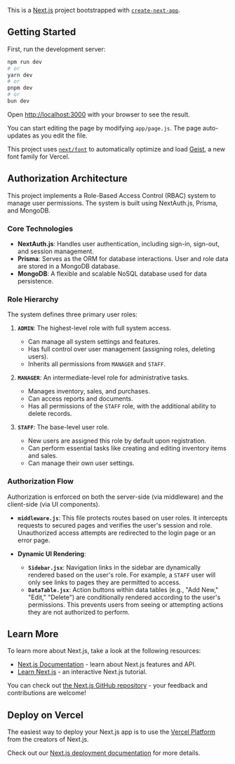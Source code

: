 This is a [Next.js](https://nextjs.org) project bootstrapped with [`create-next-app`](https://github.com/vercel/next.js/tree/canary/packages/create-next-app).

## Getting Started

First, run the development server:

```bash
npm run dev
# or
yarn dev
# or
pnpm dev
# or
bun dev
```

Open [http://localhost:3000](http://localhost:3000) with your browser to see the result.

You can start editing the page by modifying `app/page.js`. The page auto-updates as you edit the file.

This project uses [`next/font`](https://nextjs.org/docs/app/building-your-application/optimizing/fonts) to automatically optimize and load [Geist](https://vercel.com/font), a new font family for Vercel.

## Authorization Architecture

This project implements a Role-Based Access Control (RBAC) system to manage user permissions. The system is built using NextAuth.js, Prisma, and MongoDB.

### Core Technologies

- **NextAuth.js**: Handles user authentication, including sign-in, sign-out, and session management.
- **Prisma**: Serves as the ORM for database interactions. User and role data are stored in a MongoDB database.
- **MongoDB**: A flexible and scalable NoSQL database used for data persistence.

### Role Hierarchy

The system defines three primary user roles:

1.  **`ADMIN`**: The highest-level role with full system access.
    - Can manage all system settings and features.
    - Has full control over user management (assigning roles, deleting users).
    - Inherits all permissions from `MANAGER` and `STAFF`.

2.  **`MANAGER`**: An intermediate-level role for administrative tasks.
    - Manages inventory, sales, and purchases.
    - Can access reports and documents.
    - Has all permissions of the `STAFF` role, with the additional ability to delete records.

3.  **`STAFF`**: The base-level user role.
    - New users are assigned this role by default upon registration.
    - Can perform essential tasks like creating and editing inventory items and sales.
    - Can manage their own user settings.

### Authorization Flow

Authorization is enforced on both the server-side (via middleware) and the client-side (via UI components).

- **`middleware.js`**: This file protects routes based on user roles. It intercepts requests to secured pages and verifies the user's session and role. Unauthorized access attempts are redirected to the login page or an error page.

- **Dynamic UI Rendering**:
    - **`Sidebar.jsx`**: Navigation links in the sidebar are dynamically rendered based on the user's role. For example, a `STAFF` user will only see links to pages they are permitted to access.
    - **`DataTable.jsx`**: Action buttons within data tables (e.g., "Add New," "Edit," "Delete") are conditionally rendered according to the user's permissions. This prevents users from seeing or attempting actions they are not authorized to perform.

## Learn More

To learn more about Next.js, take a look at the following resources:

- [Next.js Documentation](https://nextjs.org/docs) - learn about Next.js features and API.
- [Learn Next.js](https://nextjs.org/learn) - an interactive Next.js tutorial.

You can check out [the Next.js GitHub repository](https://github.com/vercel/next.js) - your feedback and contributions are welcome!

## Deploy on Vercel

The easiest way to deploy your Next.js app is to use the [Vercel Platform](https://vercel.com/new?utm_medium=default-template&filter=next.js&utm_source=create-next-app&utm_campaign=create-next-app-readme) from the creators of Next.js.

Check out our [Next.js deployment documentation](https://nextjs.org/docs/app/building-your-application/deploying) for more details.
